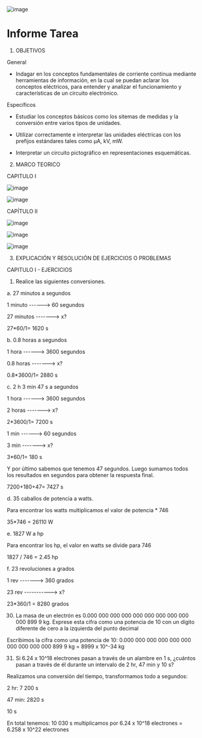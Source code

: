 ![image](https://user-images.githubusercontent.com/84390820/121105769-55b24600-c7ca-11eb-9553-1f05293c3068.png)

# Informe Tarea

1. OBJETIVOS

General

* Indagar en los conceptos fundamentales de corriente continua mediante herramientas de información, en la cual se puedan aclarar los conceptos eléctricos, para entender y analizar el funcionamiento y características de un circuito electrónico. 

Específicos

* Estudiar los conceptos básicos como los sitemas de medidas y la conversión entre varios tipos de unidades. 

* Utilizar correctamente e interpretar las unidades eléctricas con los prefijos estándares tales como µA, kV, mW.

* Interpretar un circuito pictográfico en representaciones esquemáticas. 

2. MARCO TEORICO

CAPITULO I

![image](https://user-images.githubusercontent.com/85137398/121125388-1b59a080-c7ec-11eb-96fb-dfbd5c8dd578.png)


![image](https://user-images.githubusercontent.com/84390820/121119603-88b40400-c7e1-11eb-994d-331e95c23fa5.png)

CAPÍTULO II

![image](https://user-images.githubusercontent.com/85209614/121127409-56a99e80-c7ef-11eb-9ed8-105160327335.png)

![image](https://user-images.githubusercontent.com/85209614/121127438-6628e780-c7ef-11eb-8347-bd5810b16201.png)

![image](https://user-images.githubusercontent.com/85209614/121127483-75a83080-c7ef-11eb-85e6-ff1c45851196.png)


3. EXPLICACIÓN Y RESOLUCIÓN DE EJERCICIOS O PROBLEMAS

CAPITULO I - EJERCICIOS

1.	Realice las siguientes conversiones.

a.	27 minutos a segundos 

1 minuto ------> 60 segundos 

27 minutos -------> x?

27*60/1= 1620 s

b.	0.8 horas a segundos

1 hora ------> 3600 segundos 

0.8 horas -------> x?

0.8*3600/1= 2880 s

c.	2 h 3 min 47 s a segundos

1 hora ------> 3600 segundos 

2 horas -------> x?		

2*3600/1= 7200 s	

1 min ------> 60 segundos

3 min -------> x?

3*60/1= 180 s

Y por último sabemos que tenemos 47 segundos. Luego sumamos todos los resultados en segundos para obtener la respuesta final.

7200+180+47= 7427 s

d.	35 caballos de potencia a watts.

Para encontrar los watts multiplicamos el valor de potencia * 746

35*746 = 26110 W

e.	1827 W a hp

Para encontrar los hp, el valor en watts se divide para 746

1827 / 746 = 2.45 hp

f.	23 revoluciones a grados

1 rev -------> 360 grados

23 rev -----------> x?

23*360/1 = 8280 grados
	

 



30) La masa de un electrón es 0.000 000 000 000 000 000 000 000 000 000 899 9 kg. Exprese esta cifra como una potencia de 10 con un dígito diferente de cero a la izquierda del punto decimal

Escribimos la cifra como una potencia de 10: 0.000 000 000 000 000 000 000 000 000 000 899 9 kg = 8999 x 10^-34 kg

31) Si 6.24 x 10^18 electrones pasan a través de un alambre en 1 s, ¿cuántos pasan a través de él durante un intervalo de 2 hr, 47 min y 10 s?
  
Realizamos una conversión del tiempo, transformamos todo a segundos:

2 hr: 7 200 s

47 min: 2820 s 

10 s 

En total tenemos: 10 030 s multiplicamos por 6.24 x 10^18 electrones = 6.258 x 10^22 electrones 
